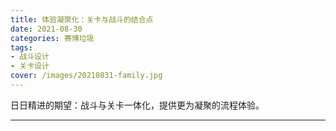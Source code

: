 ```yaml
---
title: 体验凝聚化：关卡与战斗的结合点
date: 2021-08-30
categories: 赛博垃圾
tags: 
- 战斗设计
- 关卡设计
cover: /images/20210831-family.jpg
---
```


日日精进的期望：战斗与关卡一体化，提供更为凝聚的流程体验。

<!--more-->

---

   <br/>

